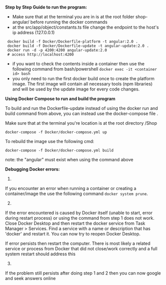 **Step by Step Guide to run the program:**

 - Make sure that at the terminal you are in is at the root folder shop-angular/ before running the docker commands
 - at the src/app/object/constants.ts file change the endpoint to the host's ip address (127.0.0.1)

```
 docker build -f Docker/Dockerfile-platform -t angular:2.0 .
 docker build -f Docker/Dockerfile-update -t angular-update:2.0 .
 docker run -d -p 4200:4200 angular-update:2.0
 # access http://localhost:4200
```
 - if you want to check the contents inside a container then use the following command from bash/powershell
	`docker exec -it <container id> bash`
 - you only need to run the first docker build once to create the platform image. The first image will contain all necessary tools (npm libraries) and will be used by the update image for every code changes.
 
**Using Docker Compose to run and build the program**

To build and run the Dockerfile-update instead of using the docker run and build command from above, you can instead use the docker-compose file .

Make sure that at the terminal you're location is at the root directory /Shop
  
```
docker-compose -f Docker/docker-compose.yml up
```

To rebuild the image use the following cmd:

```
docker-compose -f Docker/docker-compose.yml build
```

note: the "angular" must exist when using the command above

**Debugging Docker errors:**

1. 
If you encounter an error when running a container or creating a container/image the use the following command
`docker system prune`.

2. 
If the error encountered is caused by Docker itself (unable to start, error during restart process) or using the command from step 1 does not work. Close Docker Desktop and then restart the docker service from Task Manager > Services.
Find a service with a name or description that has 'docker' and restart it. You can now try to reopen Docker Desktop.

If error persists then restart the computer. There is most likely a related service or process from Docker that did not close/work correctly and a full system restart should address this

3. 
If the problem still persists after doing step 1 and 2 then you can now google and seek answers online
